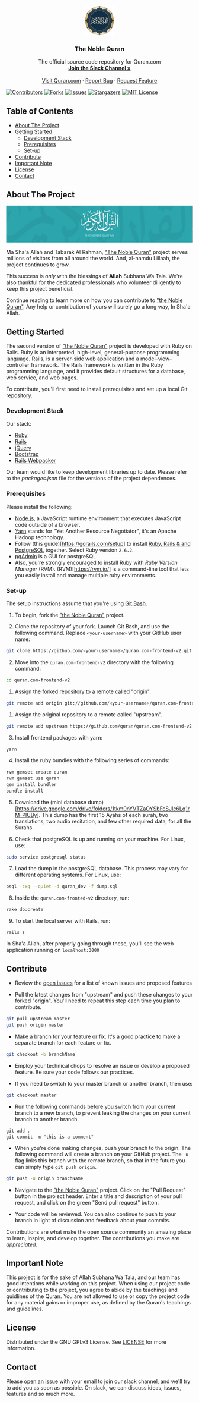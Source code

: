 <!--
*** Thanks for checking out this Quran.com repo. If you have a suggestion that would
*** make this better, please fork the repo and create a pull request or simply open
*** an issue with the tag "enhancement".
*** Thanks again! Now go create something AMAZING! :D
-->

<!-- PROJECT LOGO -->
<br />
<p align="center">
  <a href="https://quran.com">
    <img src="app/assets/images/icons/android-chrome-256x256.png" alt="Logo" width="80" height="80">
  </a>

  <h3 align="center">The Noble Quran</h3>

  <p align="center">
    The official source code repository for Quran.com
    <br />
    <a href="#contact"><strong>Join the Slack Channel »</strong></a>
    <br />
    <br />
    <a href="https://quran.com">Visit Quran.com</a>
    ·
    <a href="https://github.com/quran/quran.com-frontend-v2/issues">Report Bug</a>
    ·
    <a href="https://github.com/quran/quran.com-frontend-v2/issues">Request Feature</a>
  </p>
</p>

<!-- PROJECT SHIELDS -->

[![Contributors][contributors-shield]][contributors-url]
[![Forks][forks-shield]][forks-url]
[![Issues][issues-shield]][issues-url]
[![Stargazers][stars-shield]][stars-url]
[![MIT License][license-shield]][license-url]

<!-- TABLE OF CONTENTS -->

## Table of Contents
- [About The Project](#about-the-project)
- [Getting Started](#getting-started)
  - [Development Stack](#development-stack)
  - [Prerequisites](#prerequisites)
  - [Set-up](#set-up)
- [Contribute](#contribute)
- [Important Note](#important-note)
- [License](#license)
- [Contact](#contact)

<!-- ABOUT THE PROJECT -->

## About The Project

<a href="https://quran.com">
<img src="./app/assets/images/thumbnail.png" alt="Quran.com Thumbnail">
</a>

Ma Sha'a Allah and Tabarak Al Rahman, ["The Noble Quran"](https://quran.com) project serves millions of visitors from all around the world. And, al-hamdu Lillaah, the project continues to grow.

This success is _only_ with the blessings of **Allah** Subhana Wa Tala. We're also thankful for the dedicated professionals who volunteer diligently to keep this project beneficial.

Continue reading to learn more on how you can contribute to ["the Noble Quran"](https://quran.com). Any help or contribution of yours will surely go a long way, In Sha'a Allah.

<!-- GETTING STARTED -->

## Getting Started

The second version of ["the Noble Quran"](https://quran.com) project is developed with Ruby on Rails. Ruby is an interpreted, high-level, general-purpose programming language. Rails, is a server-side web application and a model–view–controller framework. The Rails framework is written in the Ruby programming language, and it provides default structures for a database, web service, and web pages.

To contribute, you'll first need to install prerequisites and set up a local Git repository.

### Development Stack

Our stack:

- [Ruby](https://www.ruby-lang.org/en/)
- [Rails](https://rubyonrails.org/)
- [jQuery](https://jquery.com/)
- [Bootstrap](https://getbootstrap.com/)
- [Rails Webpacker](https://github.com/rails/webpacker)

Our team would like to keep development libraries up to date. Please refer to the _packages.json_ file for the versions of the project dependences.

### Prerequisites

Please install the following:

- [Node.js](https://nodejs.org/en/), a JavaScript runtime environment that executes JavaScript code outside of a browser.
- [Yarn](https://yarnpkg.com/en/) stands for "Yet Another Resource Negotiator", it's an Apache Hadoop technology.
- Follow (this guide)[https://gorails.com/setup] to install [Ruby, Rails & and PostgreSQL](https://gorails.com/setup) together. Select Ruby version `2.6.2`.
- [pgAdmin](https://www.pgadmin.org/) is a GUI for postgreSQL.
- Also, you're strongly encouraged to install Ruby with _Ruby Version Manager_ (RVM). (RVM)[https://rvm.io/] is a command-line tool that lets you easily install and manage multiple ruby environments.

### Set-up

The setup instructions assume that you're using [Git Bash](https://git-scm.com/).

1. To begin, fork the ["the Noble Quran"](https://quran.com) project.

1. Clone the repository of your fork. Launch Git Bash, and use the following command. Replace `<your-username>` with your GitHub user name:

```sh
git clone https://github.com/<your-username>/quran.com-frontend-v2.git
```
2. Move into the `quran.com-frontend-v2` directory with the following command:

```sh
cd quran.com-frontend-v2
```

1. Assign the forked repository to a remote called "origin".

```sh
git remote add origin git://github.com/<your-username>/quran.com-frontend-v2.git
```

1. Assign the original repository to a remote called "upstream".

```sh
git remote add upstream https://github.com/quran/quran.com-frontend-v2
```

3. Install frontend packages with yarn:

```sh
yarn
```

4. Install the ruby bundles with the following series of commands:

```sh
rvm gemset create quran
rvm gemset use quran
gem install bundler
bundle install
```

5. Download the (mini database dump)[https://drive.google.com/drive/folders/1tkm0nYVTZaOYSbFcSJIc6Lq1rM-PIUBy]. This dump has the first 15 Ayahs of each surah, two translations, two audio recitation, and few other required data, for all the Surahs.

6. Check that postgreSQL is up and running on your machine. For Linux, use:

```sh
sudo service postgresql status
```

7. Load the dump in the postgreSQL database. This process may vary for different operating systems. For Linux, use:

```sh
psql -cxq --quiet -d quran_dev -f dump.sql
```

8. Inside the `quran.com-fronted-v2` directory, run:

```sh
rake db:create
```

9. To start the local server with Rails, run:

```sh
rails s
```

In Sha'a Allah, after properly going through these, you'll see the web application running on `localhost:3000`

<!-- CONTRIBUTING -->

## Contribute

- Review the [open issues](https://github.com/quran/quran.com-frontend-v2/issues) for a list of known issues and proposed features

- Pull the latest changes from "upstream" and push these changes to your forked "origin". You'll need to repeat this step each time you plan to contribute.

```sh
git pull upstream master
git push origin master
```

- Make a branch for your feature or fix. It's a good practice to make a separate branch for each feature or fix.

```sh
git checkout -b branchName
```

- Employ your technical chops to resolve an issue or develop a proposed feature. Be sure your code follows our practices.

- If you need to switch to your master branch or another branch, then use:

```sh
git checkout master
```

- Run the following commands before you switch from your current branch to a new branch, to prevent leaking the changes on your current branch to another branch.

```
git add .
git commit -m "this is a comment"
```

- When you're done making changes, push your branch to the origin. The following command will create a branch on your GitHub project. The `-u` flag links this branch with the remote branch, so that in the future you can simply type `git push origin`.

```sh
git push -u origin branchName
```

- Navigate to the ["the Noble Quran"](https://quran.com) project. Click on the "Pull Request" button in the project header. Enter a title and description of your pull request, and click on the green "Send pull request" button.

- Your code will be reviewed. You can also continue to push to your branch in light of discussion and feedback about your commits.

Contributions are what make the open source community an amazing place to learn, inspire, and develop together. The contributions you make are _appreciated_.

<!-- IMPORTANT NOTE -->

## Important Note

This project is for the sake of Allah Subhana Wa Tala, and our team has good intentions while working on this project. When using our project code or contributing to the project, you agree to abide by the teachings and guidlines of the Quran. You are not allowed to use or copy the project code for any material gains or improper use, as defined by the Quran's teachings and guidelines.

<!-- LICENSE -->

## License

Distributed under the GNU GPLv3 License. See [LICENSE](./LICENSE) for more information.

<!-- CONTACT -->

## Contact

Please [open an issue](https://github.com/quran/quran.com-frontend/issues/new) with your email to join our slack channel, and we'll try to add you as soon as possible. On slack, we can discuss ideas, issues, features and so much more. 

<!-- MARKDOWN LINKS & IMAGES -->
<!-- https://www.markdownguide.org/basic-syntax/#reference-style-links -->

[contributors-shield]: https://img.shields.io/github/contributors/quran/quran.com-frontend-v2?style=for-the-badge
[contributors-url]: https://github.com/quran/quran.com-frontend-v2/graphs/contributors
[forks-shield]: https://img.shields.io/github/forks/quran/quran.com-frontend-v2?style=for-the-badge
[forks-url]: https://github.com/quran/quran.com-frontend-v2/network/members
[stars-shield]: https://img.shields.io/github/stars/quran/quran.com-frontend-v2?style=for-the-badge
[stars-url]: https://github.com/quran/quran.com-frontend-v2/stargazers
[issues-shield]: https://img.shields.io/github/issues/quran/quran.com-frontend-v2?style=for-the-badge
[issues-url]: https://github.com/quran/quran.com-frontend-v2/issues
[license-shield]: https://img.shields.io/github/license/quran/quran.com-frontend-v2?style=for-the-badge
[license-url]: https://github.com/quran/quran.com-frontend-v2/blob/master/LICENSE.txt
[product-screenshot]: images/screenshot.png

